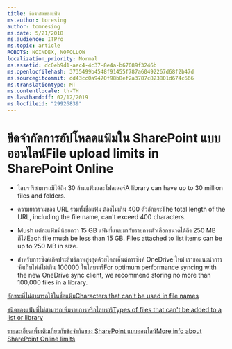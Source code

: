 ```yaml
---
title: ขีดจำกัดของแฟ้ม
ms.author: toresing
author: tomresing
ms.date: 5/21/2018
ms.audience: ITPro
ms.topic: article
ROBOTS: NOINDEX, NOFOLLOW
localization_priority: Normal
ms.assetid: dc0eb9d1-aec4-4c37-8e4a-b67089f3246b
ms.openlocfilehash: 3735499b4548f91455f787a60492267d68f2b47d
ms.sourcegitcommit: dd43cc0a9470f98b8ef2a3787c823801d674c666
ms.translationtype: MT
ms.contentlocale: th-TH
ms.lasthandoff: 02/12/2019
ms.locfileid: "29926839"
---
```

# <a name="file-upload-limits-in-sharepoint-online"></a><span data-ttu-id="4fa48-102">ขีดจำกัดการอัปโหลดแฟ้มใน SharePoint แบบออนไลน์</span><span class="sxs-lookup"><span data-stu-id="4fa48-102">File upload limits in SharePoint Online</span></span>

- <span data-ttu-id="4fa48-103">ไลบรารีสามารถมีได้ถึง 30 ล้านแฟ้มและโฟลเดอร์</span><span class="sxs-lookup"><span data-stu-id="4fa48-103">A library can have up to 30 million files and folders.</span></span>
    
- <span data-ttu-id="4fa48-104">ความยาวรวมของ URL รวมทั้งชื่อแฟ้ม ต้องไม่เกิน 400 ตัวอักขระ</span><span class="sxs-lookup"><span data-stu-id="4fa48-104">The total length of the URL, including the file name, can't exceed 400 characters.</span></span>
    
- <span data-ttu-id="4fa48-p101">Mush แต่ละแฟ้มมีน้อยกว่า 15 GB แฟ้มที่แนบมากับรายการตัวเลือกขนาดได้ถึง 250 MB ก็ได้</span><span class="sxs-lookup"><span data-stu-id="4fa48-p101">Each file mush be less than 15 GB. Files attached to list items can be up to 250 MB in size.</span></span>
    
- <span data-ttu-id="4fa48-107">สำหรับการซิงค์เกิดประสิทธิภาพสูงสุดด้วยไคลเอ็นต์การซิงค์ OneDrive ใหม่ เราขอแนะนำการจัดเก็บไฟล์ไม่เกิน 100000 ในไลบรารี</span><span class="sxs-lookup"><span data-stu-id="4fa48-107">For optimum performance syncing with the new OneDrive sync client, we recommend storing no more than 100,000 files in a library.</span></span> 
    
[<span data-ttu-id="4fa48-108">อักขระที่ไม่สามารถใช้ในชื่อแฟ้ม</span><span class="sxs-lookup"><span data-stu-id="4fa48-108">Characters that can't be used in file names</span></span>](https://go.microsoft.com/fwlink/?linkid=866430)
  
[<span data-ttu-id="4fa48-109">ชนิดของแฟ้มที่ไม่สามารถเพิ่มรายการหรือไลบรารี</span><span class="sxs-lookup"><span data-stu-id="4fa48-109">Types of files that can't be added to a list or library</span></span>](https://go.microsoft.com/fwlink/?linkid=273757)
  
[<span data-ttu-id="4fa48-110">รายละเอียดเพิ่มเติมเกี่ยวกับข้อจำกัดของ SharePoint แบบออนไลน์</span><span class="sxs-lookup"><span data-stu-id="4fa48-110">More info about SharePoint Online limits</span></span>](https://go.microsoft.com/fwlink/?linkid=271273)
  

